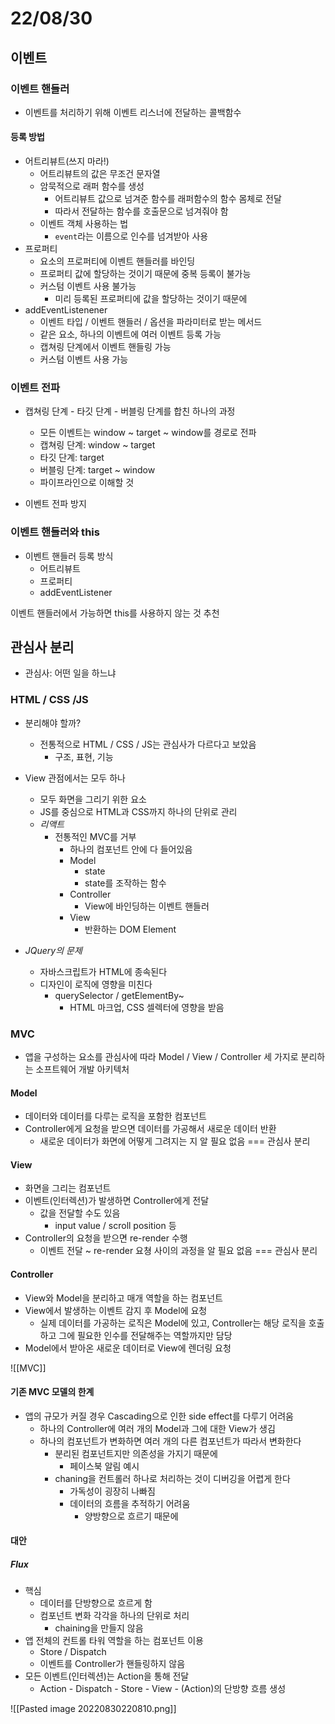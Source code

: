 # 22/08/30

## 이벤트

### 이벤트 핸들러
- 이벤트를 처리하기 위해 이벤트 리스너에 전달하는 콜백함수

#### 등록 방법
- 어트리뷰트(쓰지 마라!)
	- 어트리뷰트의 값은 무조건 문자열
	- 암묵적으로 래퍼 함수를 생성
		- 어트리뷰트 값으로 넘겨준 함수를 래퍼함수의 함수 몸체로 전달
		- 따라서 전달하는 함수를 호출문으로 넘겨줘야 함
	- 이벤트 객체 사용하는 법
		- `event`라는 이름으로 인수를 넘겨받아 사용
- 프로퍼티
	- 요소의 프로퍼티에 이벤트 핸들러를 바인딩
	- 프로퍼티 값에 할당하는 것이기 때문에 중복 등록이 불가능
	- 커스텀 이벤트 사용 불가능
		- 미리 등록된 프로퍼티에 값을 할당하는 것이기 때문에
- addEventListenener
	- 이벤트 타입 / 이벤트 핸들러 / 옵션을 파라미터로 받는 메서드
	- 같은 요소, 하나의 이벤트에 여러 이벤트 등록 가능
	- 캡쳐링 단계에서 이벤트 핸들링 가능
	- 커스텀 이벤트 사용 가능

### 이벤트 전파
- 캡쳐링 단계 - 타깃 단계 - 버블링 단계를 합친 하나의 과정
	- 모든 이벤트는 window ~ target ~ window를 경로로 전파
	- 캡쳐링 단계: window ~ target
	- 타깃 단계: target
	- 버블링 단계: target ~ window
	- 파이프라인으로 이해할 것

- 이벤트 전파 방지

### 이벤트 핸들러와 this
- 이벤트 핸들러 등록 방식
	- 어트리뷰트
	- 프로퍼티
	- addEventListener

이벤트 핸들러에서 가능하면 this를 사용하지 않는 것 추천 


## 관심사 분리
- 관심사: 어떤 일을 하느냐

### HTML / CSS /JS
- 분리해야 할까?
	- 전통적으로 HTML / CSS / JS는 관심사가 다르다고 보았음
		- 구조, 표현, 기능
- View 관점에서는 모두 하나
	- 모두 화면을 그리기 위한 요소
	- JS를 중심으로 HTML과 CSS까지 하나의 단위로 관리
	- *리액트*
		- 전통적인 MVC를 거부
			- 하나의 컴포넌트 안에 다 들어있음
			- Model
				- state
				- state를 조작하는 함수
			- Controller
				- View에 바인딩하는 이벤트 핸들러
			- View
				- 반환하는 DOM Element

- *JQuery의 문제*
	- 자바스크립트가 HTML에 종속된다
	- 디자인이 로직에 영향을 미친다
		- querySelector / getElementBy~
			- HTML 마크업, CSS 셀렉터에 영향을 받음

### MVC
- 앱을 구성하는 요소를 관심사에 따라 Model / View / Controller 세 가지로 분리하는 소프트웨어 개발 아키텍처

#### Model
- 데이터와 데이터를 다루는 로직을 포함한 컴포넌트
- Controller에게 요청을 받으면 데이터를 가공해서 새로운 데이터 반환
	- 새로운 데이터가 화면에 어떻게 그려지는 지 알 필요 없음 === 관심사 분리

#### View
- 화면을 그리는 컴포넌트
- 이벤트(인터렉션)가 발생하면 Controller에게 전달
	- 값을 전달할 수도 있음
		- input value / scroll position 등
- Controller의 요청을 받으면 re-render 수행
	- 이벤트 전달 ~ re-render 요쳥 사이의 과정을 알 필요 없음 === 관심사 분리

#### Controller
- View와 Model을 분리하고 매개 역할을 하는 컴포넌트
- View에서 발생하는 이벤트 감지 후 Model에 요청
	- 실제 데이터를 가공하는 로직은 Model에 있고, Controller는 해당 로직을 호출하고 그에 필요한 인수를 전달해주는 역할까지만 담당
- Model에서 받아온 새로운 데이터로 View에 렌더링 요청

![[MVC]]

#### 기존 MVC 모델의 한계

- 앱의 규모가 커질 경우 Cascading으로 인한 side effect를 다루기 어려움
	- 하나의 Controller에 여러 개의 Model과 그에 대한 View가 생김
	- 하나의 컴포넌트가 변화하면 여러 개의 다른 컴포넌트가 따라서 변화한다
		- 분리된 컴포넌트지만 의존성을 가지기 때문에
			- 페이스북 알림 예시
		- chaning을 컨트롤러 하나로 처리하는 것이 디버깅을 어렵게 한다
			- 가독성이 굉장히 나빠짐
			- 데이터의 흐름을 추적하기 어려움
				- 양방향으로 흐르기 때문에

#### 대안

##### Flux
- 핵심
	- 데이터를 단방향으로 흐르게 함
	- 컴포넌트 변화 각각을 하나의 단위로 처리
		- chaining을 만들지 않음
- 앱 전체의 컨트롤 타워 역할을 하는 컴포넌트 이용
	- Store / Dispatch
	- 이벤트를 Controller가 핸들링하지 않음
- 모든 이벤트(인터렉션)는 Action을 통해 전달
	- Action - Dispatch - Store - View - (Action)의 단방향 흐름 생성

![[Pasted image 20220830220810.png]]